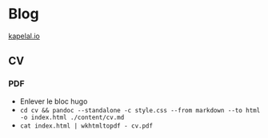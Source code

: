 # Blog

[kapelal.io](kapelal.io)

## CV

### PDF

- Enlever le bloc hugo
- `cd cv && pandoc --standalone -c style.css --from markdown --to html -o index.html ./content/cv.md`
- `cat index.html | wkhtmltopdf - cv.pdf`

